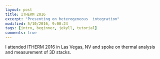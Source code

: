 ```yaml
---
layout: post
title: ITHERM 2016
excerpt: "Presenting on heterogeneous  integration"
modified: 5/10/2016, 9:00:24
tags: [intro, beginner, jekyll, tutorial]
comments: true
---
```

I attended ITHERM 2016 in Las Vegas, NV and spoke on thermal analysis and measurement of 3D stacks.
